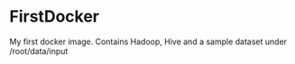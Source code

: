 # FirstDocker
My first docker image. Contains Hadoop, Hive and a sample dataset under /root/data/input
